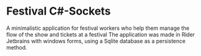 # Festival C#-Sockets
A minimalistic application for festival workers who help them manage the flow of the show and tickets at a festival
The application was made in Rider Jetbrains with windows forms, using a Sqlite database as a persistence method.

